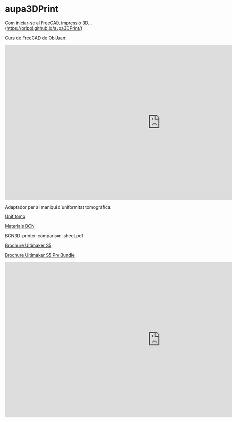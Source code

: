 # aupa3DPrint
Com iniciar-se al FreeCAD, impressió 3D... (https://oripol.github.io/aupa3DPrint/)

[Curs de FreeCAD de ObiJuan:](https://www.youtube.com/playlist?list=PLmnz0JqIMEzWQV-3ce9tVB_LFH9a91YHf)

<iframe width="1000" height="500" src="https://www.youtube.com/embed/videoseries?list=PLmnz0JqIMEzWQV-3ce9tVB_LFH9a91YHf" frameborder="0" allow="accelerometer; autoplay; encrypted-media; gyroscope; picture-in-picture" allowfullscreen></iframe>

Adaptador per al maniqui d'uniformitat tomogràfica:

[Unif tomo](https://github.com/oripol/aupa3DPrint/blob/master/uniftomo.stl)

[Materials BCN](https://github.com/oripol/aupa3DPrint/blob/master/White-Paper-BCN3D-Guide-fiber-filled-materials.pdf)

BCN3D-printer-comparison-sheet.pdf

[Brochure Ultimaker S5](https://github.com/oripol/aupa3DPrint/blob/master/UltimakerS5.pdf)

[Brochure Ultimaker S5 Pro Bundle](https://github.com/oripol/aupa3DPrint/blob/master/UltimakerS5ProBundle.pdf)

<iframe width="1000" height="500" src="https://www.youtube.com/embed/QeiJPYGxTxc" frameborder="0" allow="accelerometer; autoplay; encrypted-media; gyroscope; picture-in-picture" allowfullscreen></iframe>

